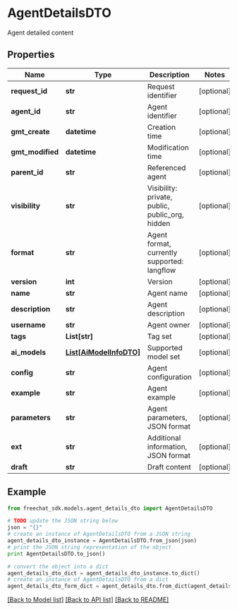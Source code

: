 # AgentDetailsDTO

Agent detailed content

## Properties

Name | Type | Description | Notes
------------ | ------------- | ------------- | -------------
**request_id** | **str** | Request identifier | [optional] 
**agent_id** | **str** | Agent identifier | [optional] 
**gmt_create** | **datetime** | Creation time | [optional] 
**gmt_modified** | **datetime** | Modification time | [optional] 
**parent_id** | **str** | Referenced agent | [optional] 
**visibility** | **str** | Visibility: private, public, public_org, hidden | [optional] 
**format** | **str** | Agent format, currently supported: langflow | [optional] 
**version** | **int** | Version | [optional] 
**name** | **str** | Agent name | [optional] 
**description** | **str** | Agent description | [optional] 
**username** | **str** | Agent owner | [optional] 
**tags** | **List[str]** | Tag set | [optional] 
**ai_models** | [**List[AiModelInfoDTO]**](AiModelInfoDTO.md) | Supported model set | [optional] 
**config** | **str** | Agent configuration | [optional] 
**example** | **str** | Agent example | [optional] 
**parameters** | **str** | Agent parameters, JSON format | [optional] 
**ext** | **str** | Additional information, JSON format | [optional] 
**draft** | **str** | Draft content | [optional] 

## Example

```python
from freechat_sdk.models.agent_details_dto import AgentDetailsDTO

# TODO update the JSON string below
json = "{}"
# create an instance of AgentDetailsDTO from a JSON string
agent_details_dto_instance = AgentDetailsDTO.from_json(json)
# print the JSON string representation of the object
print AgentDetailsDTO.to_json()

# convert the object into a dict
agent_details_dto_dict = agent_details_dto_instance.to_dict()
# create an instance of AgentDetailsDTO from a dict
agent_details_dto_form_dict = agent_details_dto.from_dict(agent_details_dto_dict)
```
[[Back to Model list]](../README.md#documentation-for-models) [[Back to API list]](../README.md#documentation-for-api-endpoints) [[Back to README]](../README.md)


